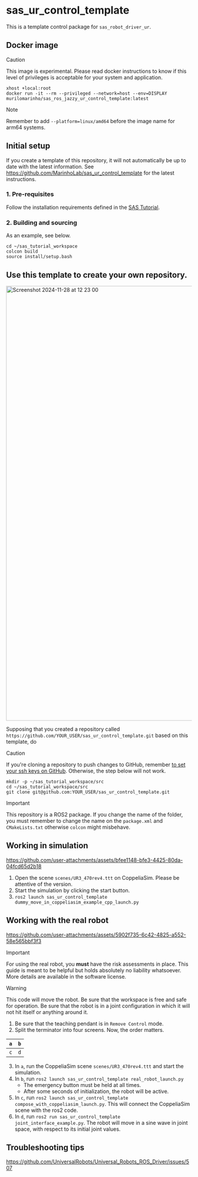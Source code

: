 # sas_ur_control_template

This is a template control package for `sas_robot_driver_ur`. 

## Docker image

> [!CAUTION]
> This image is experimental. Please read docker instructions to know if this level of privileges is acceptable for
> your system and application.

```commandline
xhost +local:root
docker run -it --rm --privileged --network=host --env=DISPLAY murilomarinho/sas_ros_jazzy_ur_control_template:latest
```

> [!NOTE]
> Remember to add `--platform=linux/amd64` before the image name for arm64 systems.

## Initial setup

If you create a template of this repository, it will not automatically be up to date with the latest information.
See https://github.com/MarinhoLab/sas_ur_control_template for the latest instructions.

### 1. Pre-requisites

Follow the installation requirements defined in the [SAS Tutorial](https://ros2-tutorial.readthedocs.io/en/latest/sas/installation.html).

### 2. Building and sourcing

As an example, see below.

```
cd ~/sas_tutorial_workspace
colcon build
source install/setup.bash
```

## Use this template to create your own repository.

<img width="1175" alt="Screenshot 2024-11-28 at 12 23 00" src="https://github.com/user-attachments/assets/6d030baa-5c0b-403b-a807-79248a54cb0a">

Supposing that you created a repository called `https://github.com/YOUR_USER/sas_ur_control_template.git` based on this template, do
 
> [!CAUTION]
> If you're cloning a repository to push changes to GitHub, remember [to set your ssh keys on GitHub](https://docs.github.com/en/authentication/connecting-to-github-with-ssh/adding-a-new-ssh-key-to-your-github-account). 
> Otherwise, the step below will not work.
 
```commandLine
mkdir -p ~/sas_tutorial_workspace/src
cd ~/sas_tutorial_workspace/src
git clone git@github.com:YOUR_USER/sas_ur_control_template.git
```

> [!IMPORTANT]
> This repository is a ROS2 package. If you change the name of the folder, you must remember to change the name on the `package.xml` and `CMakeLists.txt` otherwise `colcon` might misbehave.

## Working in simulation

https://github.com/user-attachments/assets/bfee1148-bfe3-4425-80da-04fcd65d2b18

1. Open the scene `scenes/UR3_470rev4.ttt` on CoppeliaSim. Please be attentive of the version.
2. Start the simulation by clicking the start button.
3. `ros2 launch sas_ur_control_template dummy_move_in_coppeliasim_example_cpp_launch.py`

## Working with the real robot

https://github.com/user-attachments/assets/5902f735-6c42-4825-a552-58e565bbf3f3

> [!IMPORTANT]
> For using the real robot, you **must** have the risk assessments in place. 
> This guide is meant to be helpful but holds absolutely no liability whatsoever. More details are available in the software license.

> [!WARNING]
> This code will move the robot. Be sure that the workspace is free and safe for operation.
> Be sure that the robot is in a joint configuration in which it will not hit itself or anything around it. 

1. Be sure that the teaching pendant is in `Remove Control` mode.  
2. Split the terminator into four screens. Now, the order matters.

| `a` | `b` |
|-----|-----|
| `c` | `d` |

3. In `a`, run the CoppeliaSim scene `scenes/UR3_470rev4.ttt` and start the simulation.
4. In `b`, run `ros2 launch sas_ur_control_template real_robot_launch.py`
   - The emergency button must be held at all times.
   - After some seconds of initialization, the robot will be active. 
6. In `c`, run `ros2 launch sas_ur_control_template compose_with_coppeliasim_launch.py`. This will connect the CoppeliaSim scene with the ros2 code.
7. In `d`, run `ros2 run sas_ur_control_template joint_interface_example.py`. The robot will move in a sine wave in joint space, with respect to its initial joint values.

## Troubleshooting tips

https://github.com/UniversalRobots/Universal_Robots_ROS_Driver/issues/507

